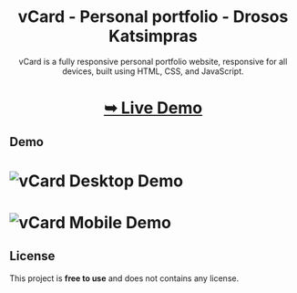 <div align="center">

# vCard - Personal portfolio - Drosos Katsimpras

vCard is a fully responsive personal portfolio website, responsive for all devices, built using HTML, CSS, and JavaScript.

 # <a href="https://codingstella.github.io/vCard-personal-portfolio/"><strong>➥ Live Demo</strong></a> 
 
 </div>
 
## Demo

# ![vCard Desktop Demo](./website-demo-image/desktop.png "Desktop Demo")
# ![vCard Mobile Demo](./website-demo-image/mobile.png "Mobile Demo")


## License

This project is **free to use** and does not contains any license.
